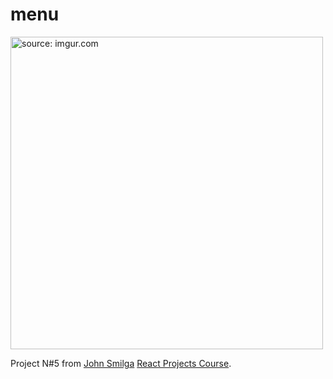 # menu

<img src="https://i.imgur.com/17ZSfoe.png" title="source: imgur.com" width="500"/>

Project N#5 from [John Smilga](https://github.com/john-smilga) [React Projects Course](https://www.youtube.com/watch?v=ly3m6mv5qvg&t=1184s&ab_channel=CodingAddict).
